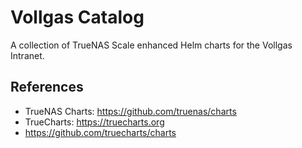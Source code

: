 # Vollgas Catalog

A collection of TrueNAS Scale enhanced Helm charts for the Vollgas Intranet.

## References

- TrueNAS Charts: https://github.com/truenas/charts
- TrueCharts: https://truecharts.org
- https://github.com/truecharts/charts
